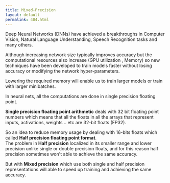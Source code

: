 ```yaml
---
title: Mixed-Precision 
layout: default
permalink: 404.html
---
```



Deep Neural Networks (DNNs) have achieved a breakthroughs in Computer Vision, Natural Language Understanding, Speech Recognition tasks and many others.  
  
Although increasing network size typically improves accuracy but the computational resources also increase (GPU utilization , Memory) so new techniques have been developed to train models faster without losing accuracy or modifying the network hyper-parameters.  
  
Lowering the required memory will enable us to train larger models or train with larger minibatches.
  
In neural nets, all the computations are done in single precision floating point.
  
**Single precision floating point arithmetic**  deals with 32 bit floating point numbers which means that all the floats in all the arrays that represent inputs, activations, weights .. etc are 32-bit floats (FP32).  
   
So an idea to reduce memory usage by dealing with 16-bits floats which called **Half precision floating point format**.    
The problem in **Half precision** localized in its smaller range and lower precision unlike single or double precision floats, and for this reason half precision sometimes won't able to achieve the same accuracy.  

But with **Mixed precision** which use both single and half precision representations will able to speed up training and achieving the same accuracy.



